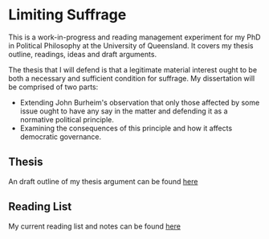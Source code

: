 Limiting Suffrage
=================

This is a work-in-progress and reading management experiment for my PhD in Political Philosophy at the University of Queensland.  It covers my thesis outline, readings, ideas and draft arguments.

The thesis that I will defend is that a legitimate material interest ought to be both a necessary and sufficient condition for suffrage.  My dissertation will be comprised of two parts:

- Extending John Burheim's observation that only those affected by some issue ought to have any say in the matter and defending it as a normative political principle.
- Examining the consequences of this principle and how it affects democratic governance.


Thesis
------

An draft outline of my thesis argument can be found [here][thesis]

Reading List
------------

My current reading list and notes can be found [here][readings]

[thesis]:https://github.com/davekinkead/Limiting-Suffrage/blob/master/thesis.md
[readings]:https://github.com/davekinkead/Limiting-Suffrage/blob/master/readings.md
